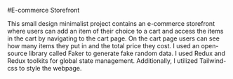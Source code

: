 #E-commerce Storefront

This small design minimalist project contains an e-commerce storefront where users can add an item of their choice to a cart and access the items in the cart by navigating to the cart page. On the cart page users can see how many items they put in and the total price they cost.
I used an open-source library called Faker to generate fake random data. I used Redux and Redux toolkits for global state management. Additionally, I utilized Tailwind-css to style the webpage.